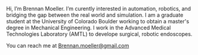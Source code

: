 Hi, I’m Brennan Moeller.
I’m curently interested in automation, robotics, and bridging the gap between the real world and simulation.
I am a graduate student at the University of Colorado Boulder working to obtain a master's degree in Mechanical Engineering. I work in the Advanced Medical Technologies Laboratory (AMTL) to develope surgical, robotic endoscopes.

You can reach me at Brennan.moeller@gmail.com
